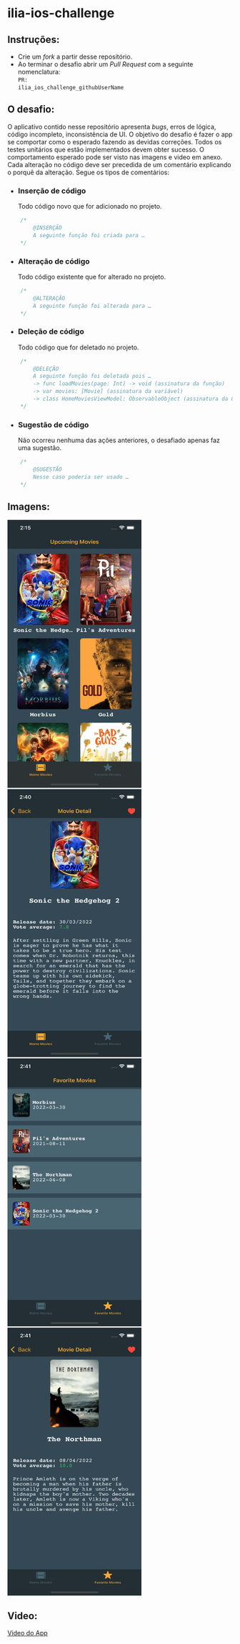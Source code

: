 # ilia-ios-challenge

## Instruções:
- Crie um *fork* a partir desse repositório.
- Ao terminar o desafio abrir um *Pull Request* com a seguinte nomenclatura: <br>
<code>PR: ilia_ios_challenge_githubUserName</code>

## O desafio:
O aplicativo contido nesse repositório apresenta *bugs*, erros de lógica, código incompleto, inconsistência de UI.
O objetivo do desafio é fazer o app se comportar como o esperado fazendo as devidas correções. Todos os testes unitários que estão implementados devem obter sucesso. O comportamento esperado pode ser visto nas imagens e video em anexo.
Cada alteração no código deve ser precedida de um comentário explicando o porquê da alteração. Segue os tipos de comentários:

- ### **Inserção de código**
    Todo código novo que for adicionado no projeto.
```swift
    /*
        @INSERÇÃO
        A seguinte função foi criada para …
    */
```
- ### **Alteração de código**
    Todo código existente que for alterado no projeto.
```swift
    /*
        @ALTERAÇÃO
        A seguinte função foi alterada para …
    */
```
- ### **Deleção de código**
    Todo código que for deletado no projeto.
```swift
    /*
        @DELEÇÃO
        A seguinte função foi deletada pois …
        -> func loadMovies(page: Int) -> void (assinatura da função)
        -> var movies: [Movie] (assinatura da variável)
        -> class HomeMoviesViewModel: ObservableObject (assinatura da Classe)
    */
```
- ### **Sugestão de código**
    Não ocorreu nenhuma das ações anteriores, o desafiado apenas faz uma sugestão.
```swift
    /*
        @SUGESTÃO
        Nesse caso poderia ser usado …
    */
```

## Imagens:
<img src="git-resources/home_movies_screen.png" width="300" height="600"/>
<img src="git-resources/home_movies_detail_screen.png" width="300" height="600"/>
<img src="git-resources/favorite_movies_screen.png" width="300" height="600"/>
<img src="git-resources/favorite_movies_detail_screen.png" width="300" height="600"/>


## Video:
[Video do App](git-resources/screen_recording_app.mp4)